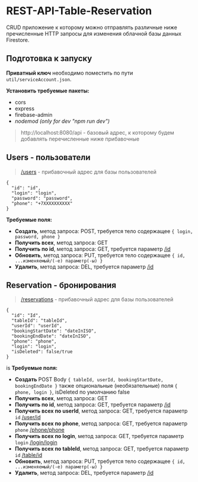 # REST-API-Table-Reservation
CRUD приложение к которому можно отправлять различные ниже пречисленные HTTP запросы для 
изменения облачной базы данных Firestore.

## Подготовка к запуску
__Приватный ключ__ необходимо помеcтить по пути `util/serviceAccount.json`.

__Установить требуемые пакеты:__
* cors
* express
* firebase-admin
* _nodemod (only for dev "npm run dev")_

>http://localhost:8080/api - базовый адрес, к которому будем добавлять перечисленные ниже прибавочные

 ## Users - пользователи
> [/users](http://localhost:8080/api/users) - прибавочный адрес для базы пользователей

    {
      "id": "id",
      "login": "login",
      "password": "password",
      "phone": "+7XXXXXXXXXX"
    }

__Требуемые поля:__
 * __Создать__, метод запроса: POST, требуется тело содержащее `{ login, password, phone }`
 * __Получить всех__, метод запроса: GET
 * __Получить по id__, метод запроса: GET, требуется параметр [/id](http://localhost:8080/api/users/id)
 * __Обновить__, метод запроса: PUT, требуется тело содержащее `{ id, ...изменяемый/(-е) параметр(-ы) }`
 * __Удалить__, метод запроса:  DEL, требуется параметр [/id](http://localhost:8080/api/users/id)

##  Reservation - бронирования
> [/reservations](http://localhost:8080/api/reservations) - прибавочный адрес для базы пользователей
> 
    {
      "id": "Id",
      "tableId": "tableId",
      "userId": "userId",
      "bookingStartDate": "dateInISO",
      "bookingEndDate": "dateInISO",
      "phone": "phone",
      "login": "login",
      "isDeleted": false/true
    }
is
__Требуемые поля:__
 * __Создать__ POST Body `{ tableId, userId, bookingStartDate, bookingEndDate }`
также опциональные (необязательные) поля `{ phone, login }`, isDeleted по умолчанию false
 * __Получить всех__, метод запроса: GET
 * __Получить по id__, метод запроса: GET, требуется параметр [/id](http://localhost:8080/api/reservations/id)
 * __Получить всех по userId__, метод запроса: GET, требуется параметр ``id`` [/user/id](http://localhost:8080/api/reservations/user/id)
 * __Получить всех по phone__, метод запроса: GET, требуется параметр ``phone`` [/phone/phone](http://localhost:8080/api/reservations/user/id)
 * __Получить всех по login__, метод запроса: GET, требуется параметр ``login`` [/login/login](http://localhost:8080/api/reservations/user/id)
 * __Получить всех по tableId__, метод запроса: GET, требуется параметр ``id`` [/table/id](http://localhost:8080/api/reservations/user/id)
 * __Обновить__, метод запроса: PUT, требуется тело содержащее `{ id, ...изменяемый/(-е) параметр(-ы) }`
 * __Удалить__, метод запроса:  DEL, требуется параметр [/id](http://localhost:8080/api/reservations/id)
